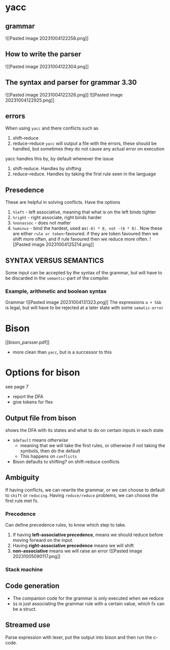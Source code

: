 # yacc
## grammar
![[Pasted image 20231004122258.png]]
## How to write the parser
![[Pasted image 20231004122304.png]]
## The syntax and parser for grammar 3.30
![[Pasted image 20231004122326.png]]
![[Pasted image 20231004122925.png]]
## errors
When using `yacc` and there conflicts such as
1. shift-reduce
2. reduce-reduce
`yacc` will output a file with the errors, these should be handled, but sometimes they do not cause any actual error on execution

yacc handles this by, by default whenever the issue 
1. shift-reduce. Handles by shifting
2. reduce-reduce. Handles by taking the first rule seen in the language
## Presedence
These are helpful in solving conflicts.
Have the options 
1. `%left` - left associative, meaning that what is on the left binds tighter
2. `%right` - right associate, right binds harder
3. `%nonassoc` - does not matter
4. `%uminus` - bind the hardest, used as`(-6) * 8, not -(6 * 8).`
Now these are either `rule or token`-favoured. if they are token favoured then we shift more often, and if rule favoured then we reduce more often.
![[Pasted image 20231004125214.png]]
## SYNTAX VERSUS SEMANTICS
Some input can be accepted by the syntax of the grammar, but will have to be discarded in the `semantic`-part of the compiler. 
### Example, arithmetic and boolean syntax
Grammar
![[Pasted image 20231004131323.png]]
The expressions `a + 5&b` is legal, but will have to be rejected at a later state with some `sematic-error`


# Bison
[[bison_parsser.pdf]]
- more clean than `yacc`, but is a successor to this
# Options for bison
see page 7
- report the DFA
- give tokens for flex
## Output file from bison
shows the DFA with its states and what to do on certain inputs in each state
- `$default` means _otherwise_
	- meaning that we will take the first rules, or otherwise if not taking the symbols, then do the default
	- This happens on `conflicts`
- Bison defaults to shifting? on shift-reduce conflicts
## Ambiguity
If having conflicts, we can rewrite the grammar, or we can choose to default to `shift` or `reducing`. Having `reduce/reduce` problems, we can choose the first rule met fx.
### Precedence
Can define precedence rules, to know which step to take.

1. If having **left-associative precedence**, means we should reduce before moving forward on the input. 
2. Having **right-associative precedence** means we will shift 
3. **non-associative** means we will raise an error
![[Pasted image 20231005090117.png]]
### Stack machine
## Code generation
- The companion code for the grammar is only executed when we reduce
- `$$` is just associating the grammar rule with a certain value, which fx can be a struct.
## Streamed use
Parse expression with lexer, put the output into bison and then run the c-code.

